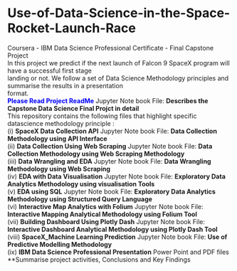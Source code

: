 # Use-of-Data-Science-in-the-Space-Rocket-Launch-Race
Coursera - IBM Data Science Professional Certificate - Final Capstone Project <br>
In this project we predict if the next launch of Falcon 9 SpaceX program will have a successful first stage <br>
landing or not. We follow a set of Data Science Methodology principles and summarise the results in a presentation <br>
format.<br>
<span style="color: blue;">**Please Read Project ReadMe**</span> Jupyter Note book File: **Describes the Capstone Data Science Final Projct in detail** <br>
This repository contains the following files that highlight specific datascience methodology principle : <br>
(i) **SpaceX Data Collection API** Jupyter Note book File: **Data Collection Methodology using API Interface** <br>
(ii) **Data Collection Using Web Scraping** Jupyter Note book File: **Data Collection Methodology using Web Scraping Methodology**<br>
(iii) **Data Wrangling and EDA** Jupyter Note book File: **Data Wrangling Methodology using Web Scraping** <br>
(iv) **EDA with Data Visualisation** Jupyter Note book File: **Exploratory Data Analytics Methodology using visualisation Tools** <br>
(v) **EDA using SQL** Jupyter Note book File: **Exploratory Data Analytics Methodology using Structured Query Language**<br>
(vi) **Interactive Map Analytics with Folium** Jupyter Note book File: **Interactive Mapping Analytical Methodology using Folium Tool**<br>
(vii) **Building Dashboard Using Plotly Dash** Jupyter Note book File: **Interactive Dashboard Analytical Methodology using Plotly Dash Tool**<br>
(viii) **SpaceX_Machine Learning Prediction** Jupyter Note book File: **Use of Predictive Modelling Methodology**<br>
(ix) **IBM Data Science Professional Presentation** Power Point and PDF files **Summarise project activities, Conclusions and Key Findings <br>
